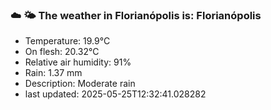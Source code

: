 ### ☁️ 🌤️  The weather in Florianópolis is: Florianópolis

- Temperature: 19.9°C
- On flesh: 20.32°C
- Relative air humidity: 91%
- Rain: 1.37 mm
- Description: Moderate rain
- last updated: 2025-05-25T12:32:41.028282
